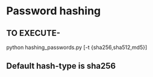 # Password hashing

## TO EXECUTE-

python hashing_passwords.py <password> [-t {sha256,sha512,md5}] 
  
 ## Default hash-type is sha256

